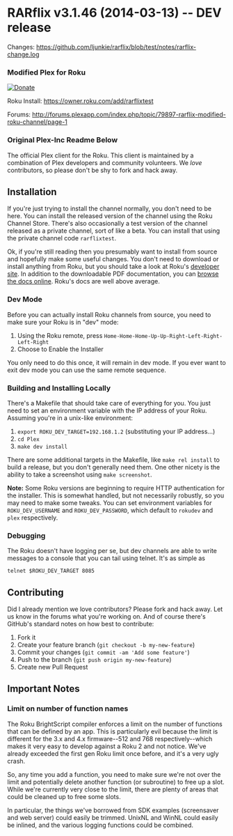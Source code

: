 # RARflix v3.1.46 (2014-03-13) -- DEV release
Changes: https://github.com/ljunkie/rarflix/blob/test/notes/rarflix-change.log

### Modified Plex for Roku


[![Donate](https://www.paypalobjects.com/en_US/i/btn/btn_donate_LG.gif)](https://www.paypal.com/cgi-bin/webscr?cmd=_s-xclick&hosted_button_id=CHRZ55VCAJSYG)


Roku Install: https://owner.roku.com/add/rarflixtest

Forums: http://forums.plexapp.com/index.php/topic/79897-rarflix-modified-roku-channel/page-1

### Original Plex-Inc Readme Below ###


The official Plex client for the Roku. This client is maintained by a
combination of Plex developers and community volunteers. We *love* contributors,
so please don't be shy to fork and hack away.

## Installation

If you're just trying to install the channel normally, you don't need to be
here. You can install the released version of the channel using the Roku
Channel Store. There's also occasionally a test version of the channel
released as a private channel, sort of like a beta. You can install that
using the private channel code `rarflixtest`.

Ok, if you're still reading then you presumably want to install from source
and hopefully make some useful changes. You don't need to download or install
anything from Roku, but you should take a look at Roku's
[developer site](http://www.roku.com/developer). In addition to the downloadable
PDF documentation, you can [browse the docs online](http://sdkdocs.roku.com/).
Roku's docs are well above average.

### Dev Mode

Before you can actually install Roku channels from source, you need to make
sure your Roku is in "dev" mode:

1. Using the Roku remote, press `Home-Home-Home-Up-Up-Right-Left-Right-Left-Right`
2. Choose to Enable the Installer

You only need to do this once, it will remain in dev mode. If you ever want to
exit dev mode you can use the same remote sequence.

### Building and Installing Locally

There's a Makefile that should take care of everything for you. You just need
to set an environment variable with the IP address of your Roku. Assuming
you're in a unix-like environment:

1. `export ROKU_DEV_TARGET=192.168.1.2` (substituting your IP address...)
2. `cd Plex`
3. `make dev install`

There are some additional targets in the Makefile, like `make rel install` to
build a release, but you don't generally need them. One other nicety is the
ability to take a screenshot using `make screenshot`.

**Note:** Some Roku versions are beginning to require HTTP authentication for
the installer. This is somewhat handled, but not necessarily robustly, so
you may need to make some tweaks. You can set environment variables for
`ROKU_DEV_USERNAME` and `ROKU_DEV_PASSWORD`, which default to `rokudev` and
`plex` respectively.

### Debugging

The Roku doesn't have logging per se, but dev channels are able to write
messages to a console that you can tail using telnet. It's as simple as

    telnet $ROKU_DEV_TARGET 8085

## Contributing

Did I already mention we love contributors? Please fork and hack away. Let us
know in the forums what you're working on. And of course there's GitHub's
standard notes on how best to contribute:

1. Fork it
2. Create your feature branch (`git checkout -b my-new-feature`)
3. Commit your changes (`git commit -am 'Add some feature'`)
4. Push to the branch (`git push origin my-new-feature`)
5. Create new Pull Request

## Important Notes

### Limit on number of function names

The Roku BrightScript compiler enforces a limit on the number of functions that
can be defined by an app. This is particularly evil because the limit is
different for the 3.x and 4.x firmware--512 and 768 respectively--which makes
it very easy to develop against a Roku 2 and not notice. We've already
exceeded the first gen Roku limit once before, and it's a very ugly crash.

So, any time you add a function, you need to make sure we're not over the limit
and potentially delete another function (or subroutine) to free up a slot.
While we're currently very close to the limit, there are plenty of areas that
could be cleaned up to free some slots.

In particular, the things we've borrowed from SDK examples (screensaver and
web server) could easily be trimmed. UnixNL and WinNL could easily be inlined,
and the various logging functions could be combined.
